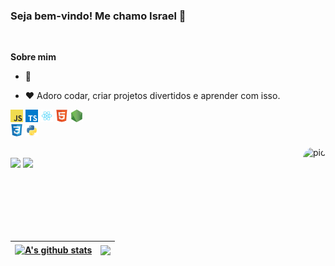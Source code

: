 ### Seja bem-vindo! Me chamo Israel 👋
<br />

**Sobre mim**

- 💼 

- ❤️ Adoro codar, criar projetos divertidos e aprender com isso.


<code><img height="20" alt="javascript" src="https://raw.githubusercontent.com/github/explore/80688e429a7d4ef2fca1e82350fe8e3517d3494d/topics/javascript/javascript.png"></code>
<code><img height="20" alt="typescript" src="https://raw.githubusercontent.com/github/explore/80688e429a7d4ef2fca1e82350fe8e3517d3494d/topics/typescript/typescript.png"></code>
<code><img height="20" alt="react" src="https://raw.githubusercontent.com/github/explore/80688e429a7d4ef2fca1e82350fe8e3517d3494d/topics/react/react.png"></code>
 <code><img alt="HTML" height="20" src="https://raw.githubusercontent.com/devicons/devicon/master/icons/html5/html5-original.svg"></code>
<code><img height="20" alt="nodejs" src="https://raw.githubusercontent.com/github/explore/80688e429a7d4ef2fca1e82350fe8e3517d3494d/topics/nodejs/nodejs.png"></code>    
<code><img alt="CSS" height="20" src="https://raw.githubusercontent.com/devicons/devicon/master/icons/css3/css3-original.svg"></code>
 <code><img alt="Python" height="20" src="https://raw.githubusercontent.com/devicons/devicon/master/icons/python/python-original.svg"></code>

<img align="right" alt="pic" height="150" style="border-radius:50px;" src="https://lh3.googleusercontent.com/pw/AJFCJaVDo4WwqIQ207HvO7VA17zuKeH7STRfrLR9bSNdRPAjgLvpdcelbSSIdl-5JZHEp43q2hiP7w_Iy5yW_LTZPrth8TCCZdFT48cGf9rfM6j0qGOKidbzBdA0-AoOzhDrpg7cQa0R5IOXhRb9Bg9tTy6Xsg=w346-h427-s-no?authuser=0">
<br />
<div> 
  <a href = "mailto:israellbbt@gmail.com"><img src="https://img.shields.io/badge/-Gmail-%23333?style=for-the-badge&logo=gmail&logoColor=white" target="_blank"></a>
  <a href="https://www.linkedin.com/in/israells/" target="_blank"><img src="https://img.shields.io/badge/-LinkedIn-%230077B5?style=for-the-badge&logo=linkedin&logoColor=white" target="_blank"></a> 
  
</div>


| <a href="https://github.com/IsraelLopesS/github-readme-stats"><img align="center" src="https://github-readme-stats.vercel.app/api?username=IsraelLopesS&show_icons=true&include_all_commits=true&theme=buefy&hide_border=true" alt="A's github stats" /></a> | <a href="https://github.com/IsraelLopesS/github-readme-stats"><img align="center" src="https://github-readme-stats.vercel.app/api/top-langs/?username=IsraelLopesS&layout=compact&theme=buefy&hide_border=true" /></a> |
| ------------- | ------------- |

